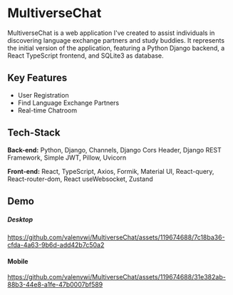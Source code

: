 # MultiverseChat

MultiverseChat is a web application I've created to assist individuals in discovering language exchange partners and study buddies. 
It represents the initial version of the application, featuring a Python Django backend, a React TypeScript frontend, and SQLite3 as database.

## Key Features
- User Registration
- Find Language Exchange Partners
- Real-time Chatroom

## Tech-Stack
**Back-end:** 
Python, Django, Channels, Django Cors Header, Django REST Framework, Simple JWT, Pillow, Uvicorn

**Front-end:**
React, TypeScript, Axios, Formik, Material UI, React-query, React-router-dom, React useWebsocket, Zustand


## Demo
  
##### Desktop
https://github.com/valenvwi/MultiverseChat/assets/119674688/7c18ba36-cfda-4a63-9b6d-add42b7c50a2




#### Mobile







https://github.com/valenvwi/MultiverseChat/assets/119674688/31e382ab-88b3-44e8-a1fe-47b0007bf589

